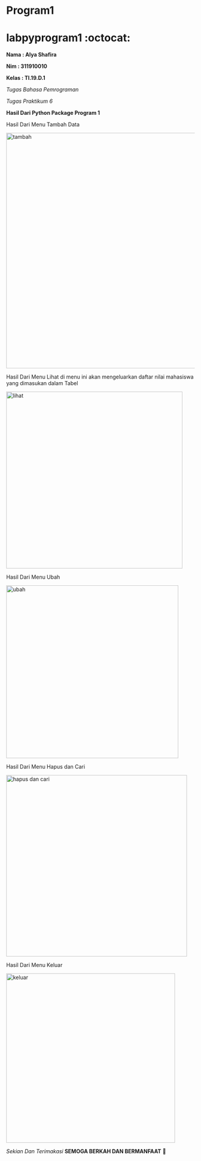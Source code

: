 # Program1

# labpyprogram1 :octocat:

**Nama  : Alya Shafira**

**Nim   : 311910010**

**Kelas : TI.19.D.1**

*Tugas Bahasa Pemrograman*

*Tugas Praktikum 6*

**Hasil Dari Python Package Program 1**

Hasil Dari Menu Tambah Data

<img width="627" alt="tambah" src="https://user-images.githubusercontent.com/56963083/71551067-b9f49780-2992-11ea-8cdd-b1e8db477859.PNG">

Hasil Dari Menu Lihat
di menu ini akan mengeluarkan daftar nilai mahasiswa yang dimasukan dalam Tabel

<img width="471" alt="lihat" src="https://user-images.githubusercontent.com/56963083/71551080-0213ba00-2993-11ea-92b3-64e5bafaa032.PNG">

Hasil Dari Menu Ubah

<img width="460" alt="ubah" src="https://user-images.githubusercontent.com/56963083/71551090-338c8580-2993-11ea-9b57-ad88d44aef25.PNG">

Hasil Dari Menu Hapus dan Cari

<img width="483" alt="hapus dan cari" src="https://user-images.githubusercontent.com/56963083/71551096-5cad1600-2993-11ea-9864-c9b140b1564b.PNG">

Hasil Dari Menu Keluar

<img width="451" alt="keluar" src="https://user-images.githubusercontent.com/56963083/71551100-7e0e0200-2993-11ea-8191-7977f1b01b8e.PNG">

*Sekian Dan Terimakasi*
**SEMOGA BERKAH DAN BERMANFAAT** :clap:
